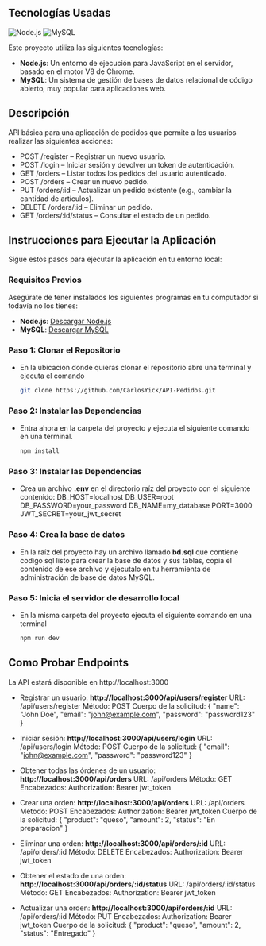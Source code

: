## Tecnologías Usadas
![Node.js](https://nodejs.org/static/images/logo.svg)
![MySQL](https://www.mysql.com/common/logos/logo-mysql-170x115.png)

Este proyecto utiliza las siguientes tecnologías:
- **Node.js**: Un entorno de ejecución para JavaScript en el servidor, basado en el motor V8 de Chrome.
- **MySQL**: Un sistema de gestión de bases de datos relacional de código abierto, muy popular para aplicaciones web.

## Descripción ##
API básica para una aplicación de pedidos que permite a los usuarios realizar las siguientes acciones:

- POST /register – Registrar un nuevo usuario.
- POST /login – Iniciar sesión y devolver un token de autenticación.
- GET /orders – Listar todos los pedidos del usuario autenticado.
- POST /orders – Crear un nuevo pedido.
- PUT /orders/:id – Actualizar un pedido existente (e.g., cambiar la cantidad de artículos).
- DELETE /orders/:id – Eliminar un pedido.
- GET /orders/:id/status – Consultar el estado de un pedido.


## Instrucciones para Ejecutar la Aplicación
Sigue estos pasos para ejecutar la aplicación en tu entorno local:

### Requisitos Previos

Asegúrate de tener instalados los siguientes programas en tu computador si todavía no los tienes:

- **Node.js**: [Descargar Node.js](https://nodejs.org/)
- **MySQL**: [Descargar MySQL](https://dev.mysql.com/downloads/)

### Paso 1: Clonar el Repositorio
- En la ubicación donde quieras clonar el repositorio abre una terminal y ejecuta el comando 
  ```bash
  git clone https://github.com/CarlosYick/API-Pedidos.git

### Paso 2: Instalar las Dependencias
- Entra ahora en la carpeta del proyecto y ejecuta el siguiente comando en una terminal.
  ```bash
  npm install

### Paso 3: Instalar las Dependencias
- Crea un archivo **.env** en el directorio raíz del proyecto con el siguiente contenido:
  DB_HOST=localhost
  DB_USER=root
  DB_PASSWORD=your_password
  DB_NAME=my_database
  PORT=3000
  JWT_SECRET=your_jwt_secret

### Paso 4: Crea la base de datos
- En la raíz del proyecto hay un archivo llamado **bd.sql** que contiene codigo sql listo para crear la base de datos y sus tablas, copia el contenido de ese archivo y ejecutalo en tu herramienta de administración de base de datos MySQL.

### Paso 5: Inicia el servidor de desarrollo local
- En la misma carpeta del proyecto ejecuta el siguiente comando en una terminal
  ```bash
  npm run dev

## Como Probar Endpoints ##
La API estará disponible en http://localhost:3000

- Registrar un usuario: **http://localhost:3000/api/users/register**
    URL: /api/users/register
    Método: POST
    Cuerpo de la solicitud:
    {
      "name": "John Doe",
      "email": "john@example.com",
      "password": "password123"
    }

- Iniciar sesión: **http://localhost:3000/api/users/login**
  URL: /api/users/login
  Método: POST
  Cuerpo de la solicitud:
    {
      "email": "john@example.com",
      "password": "password123"
    }

- Obtener todas las órdenes de un usuario: **http://localhost:3000/api/orders**
  URL: /api/orders
  Método: GET
  Encabezados:
  Authorization: Bearer jwt_token

- Crear una orden: **http://localhost:3000/api/orders**
  URL: /api/orders
  Método: POST
  Encabezados:
  Authorization: Bearer jwt_token
  Cuerpo de la solicitud:
  {
      "product": "queso",
      "amount": 2,
      "status": "En preparacion"
  }

- Eliminar una orden: **http://localhost:3000/api/orders/:id**
  URL: /api/orders/:id
  Método: DELETE
  Encabezados:
  Authorization: Bearer jwt_token

- Obtener el estado de una orden: **http://localhost:3000/api/orders/:id/status**
  URL: /api/orders/:id/status
  Método: GET
  Encabezados:
  Authorization: Bearer jwt_token

- Actualizar una orden: **http://localhost:3000/api/orders/:id**
  URL: /api/orders/:id
  Método: PUT
  Encabezados:
  Authorization: Bearer jwt_token
  Cuerpo de la solicitud:
  {
      "product": "queso",
      "amount": 2,
      "status": "Entregado"
  }


